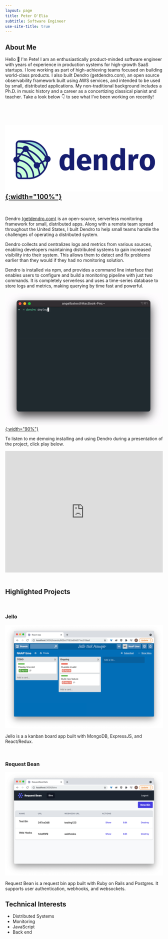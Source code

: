 ```yaml
---
layout: page
title: Peter D'Elia
subtitle: Software Engineer
use-site-title: true
---
```


## About Me

Hello 👋 I'm Pete! I am an enthusiastically product-minded software engineer with years of experience in production systems for high-growth SaaS startups. I love working as part of high-achieving teams focused on building world-class products. I also built Dendro (getdendro.com), an open source observability framework built using AWS services, and intended to be used by small, distributed applications. My non-traditional background includes a Ph.D. in music history and a career as a concertizing classical pianist and teacher. Take a look below 👇 to see what I’ve been working on recently!

<br>
<br>

## [![Dendro](/img/logo_with_text_aside.png){:width="100%"}](https://getdendro.com)

<br>

Dendro [(getdendro.com)](https://getdendro.com) is an open-source, serverless monitoring framework for small, distributed apps. Along with a remote team spread throughout the United States, I built Dendro to help small teams handle the challenges of operating a distributed system.

Dendro collects and centralizes logs and metrics from various sources, enabling developers maintaining distributed systems to gain increased visibility into their system. This allows them to detect and fix problems earlier than they would if they had no monitoring solution.

Dendro is installed via npm, and provides a command line interface that enables users to configure and build a monitoring pipeline with just two commands. It is completely serverless and uses a time-series database to store logs and metrics, making querying by time fast and powerful.

[![Dendro-deploy](/img/deploy-optimized.gif){:width="90%"}](https://getdendro.com)

To listen to me demoing installing and using Dendro during a presentation of the project, click play below.

<div class="talk">
  <iframe width="100%" height="389" src="https://www.youtube.com/embed/LukfwxWKkkA?start=2107" title="YouTube video player" frameborder="0" allow="accelerometer; autoplay; clipboard-write; encrypted-media; gyroscope; picture-in-picture" allowfullscreen></iframe>
</div>

<br>

## Highlighted Projects

<br>

### Jello

![jello](/img/jello.png)

Jello is a a kanban board app built with MongoDB, ExpressJS, and React/Redux.

<br>

### Request Bean

![rq-bean](/img/rq-bean.png)

Request Bean is a request bin app built with Ruby on Rails and Postgres. It supports user authentication, webhooks, and websockets.

## Technical Interests

- Distributed Systems
- Monitoring
- JavaScript
- Back end
